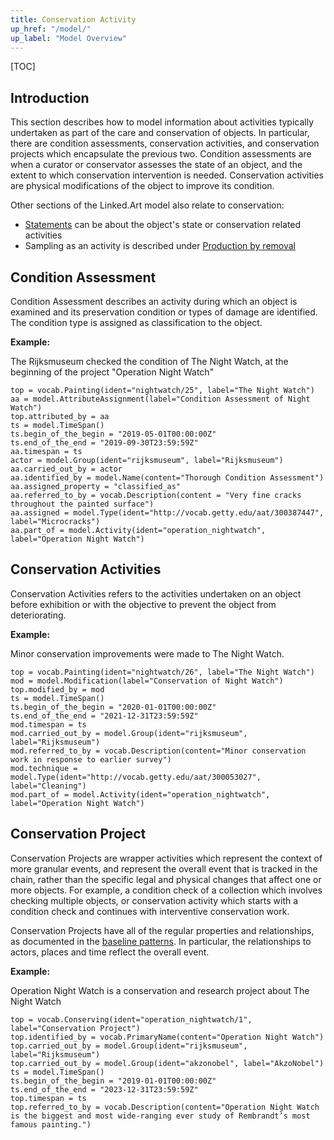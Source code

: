 ```yaml
---
title: Conservation Activity
up_href: "/model/"
up_label: "Model Overview"
---
```


[TOC]

## Introduction

This section describes how to model information about activities typically undertaken as part of the care and conservation of objects. In particular, there are condition assessments, conservation activities, and conservation projects which encapsulate the previous two. Condition assessments are when a curator or conservator assesses the state of an object, and the extent to which conservation intervention is needed. Conservation activities are physical modifications of the object to improve its condition.

Other sections of the Linked.Art model also relate to conservation:

* [Statements](/model/base/#statements-about-an-entity) can be about the object's state or conservation related activities
* Sampling as an activity is described under [Production by removal](/model/object/production/#production-by-removal)


## Condition Assessment

Condition Assessment describes an activity during which an object is examined and its preservation condition or types of damage are identified. The condition type is assigned as classification to the object. 

__Example:__

The Rijksmuseum checked the condition of The Night Watch, at the beginning of the project "Operation Night Watch"

```crom
top = vocab.Painting(ident="nightwatch/25", label="The Night Watch")
aa = model.AttributeAssignment(label="Condition Assessment of Night Watch")
top.attributed_by = aa
ts = model.TimeSpan()
ts.begin_of_the_begin = "2019-05-01T00:00:00Z"
ts.end_of_the_end = "2019-09-30T23:59:59Z"
aa.timespan = ts
actor = model.Group(ident="rijksmuseum", label="Rijksmuseum")
aa.carried_out_by = actor
aa.identified_by = model.Name(content="Thorough Condition Assessment")
aa.assigned_property = "classified_as"
aa.referred_to_by = vocab.Description(content = "Very fine cracks throughout the painted surface")
aa.assigned = model.Type(ident="http://vocab.getty.edu/aat/300387447", label="Microcracks")
aa.part_of = model.Activity(ident="operation_nightwatch", label="Operation Night Watch")
```

## Conservation Activities

Conservation Activities refers to the activities undertaken on an object before exhibition or with the objective to prevent the object from deteriorating. 

__Example:__

Minor conservation improvements were made to The Night Watch.

```crom
top = vocab.Painting(ident="nightwatch/26", label="The Night Watch")
mod = model.Modification(label="Conservation of Night Watch")
top.modified_by = mod
ts = model.TimeSpan()
ts.begin_of_the_begin = "2020-01-01T00:00:00Z"
ts.end_of_the_end = "2021-12-31T23:59:59Z"
mod.timespan = ts
mod.carried_out_by = model.Group(ident="rijksmuseum", label="Rijksmuseum")
mod.referred_to_by = vocab.Description(content="Minor conservation work in response to earlier survey")
mod.technique = model.Type(ident="http://vocab.getty.edu/aat/300053027", label="Cleaning")
mod.part_of = model.Activity(ident="operation_nightwatch", label="Operation Night Watch")
```


## Conservation Project

Conservation Projects are wrapper activities which represent the context of more granular events, and represent the overall event that is tracked in the chain, rather than the specific legal and physical changes that affect one or more objects. For example, a condition check of a collection which involves checking multiple objects, or conservation activity which starts with a condition check and continues with interventive conservation work. 

Conservation Projects have all of the regular properties and relationships, as documented in the [baseline patterns](/model/base/). In particular, the relationships to actors, places and time reflect the overall event.  

__Example:__

Operation Night Watch is a conservation and research project about The Night Watch

```crom
top = vocab.Conserving(ident="operation_nightwatch/1", label="Conservation Project")
top.identified_by = vocab.PrimaryName(content="Operation Night Watch")
top.carried_out_by = model.Group(ident="rijksmuseum", label="Rijksmuseum")
top.carried_out_by = model.Group(ident="akzonobel", label="AkzoNobel")
ts = model.TimeSpan()
ts.begin_of_the_begin = "2019-01-01T00:00:00Z"
ts.end_of_the_end = "2023-12-31T23:59:59Z"
top.timespan = ts
top.referred_to_by = vocab.Description(content="Operation Night Watch is the biggest and most wide-ranging ever study of Rembrandt’s most famous painting.")
```
